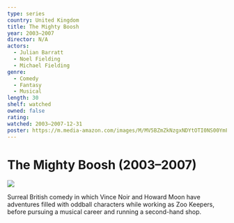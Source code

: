 ```yaml
---
type: series
country: United Kingdom
title: The Mighty Boosh
year: 2003–2007
director: N/A
actors:
  - Julian Barratt
  - Noel Fielding
  - Michael Fielding
genre:
  - Comedy
  - Fantasy
  - Musical
length: 30
shelf: watched
owned: false
rating:
watched: 2003–2007-12-31
poster: https://m.media-amazon.com/images/M/MV5BZmZkNzgxNDYtOTI0NS00YmFjLWI3ODktNTQ5MmI0NzViZjM1XkEyXkFqcGc@._V1_SX300.jpg
---
```


# The Mighty Boosh (2003–2007)

![](https://m.media-amazon.com/images/M/MV5BZmZkNzgxNDYtOTI0NS00YmFjLWI3ODktNTQ5MmI0NzViZjM1XkEyXkFqcGc@._V1_SX300.jpg)

Surreal British comedy in which Vince Noir and Howard Moon have adventures filled with oddball characters while working as Zoo Keepers, before pursuing a musical career and running a second-hand shop.